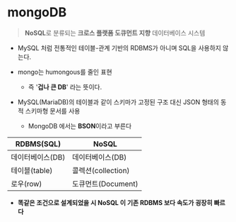 # mongoDB

> **NoSQL**로 분류되는 **크로스 플랫폼 도큐먼트 지향** 데이터베이스 시스템

- MySQL 처럼 전통적인 테이블-관계 기반의 RDBMS가 아니며 SQL을 사용하지 않는다. 

- mongo는 humongous를 줄인 표현

  - 즉 '**겁나 큰 DB**' 라는 뜻이다.

- MySQL(MariaDB)의 테이블과 같이 스키마가 고정된 구조 대신 JSON 형태의 동적 스키마형 문서를 사용

  - MongoDB 에서는 **BSON**이라고 부른다

  

| RDBMS(SQL)       | NoSQL              |
| ---------------- | ------------------ |
| 데이터베이스(DB) | 데이터베이스(DB)   |
| 테이블(table)    | 콜렉션(collection) |
| 로우(row)        | 도큐먼트(Document) |

- **똑같은 조건으로 설계되었을 시 NoSQL 이 기존 RDBMS 보다 속도가 굉장히 빠르다**

